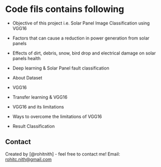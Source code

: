# Code fils contains following 
- Objective of this project i.e. Solar Panel Image Classification using VGG16

- Factors that can cause a reduction in power generation from solar panels

- Effects of dirt, debris, snow, bird drop and electrical damage on solar panels health

- Deep learning & Solar Panel fault classification

- About Dataset

- VGG16

- Transfer learning & VGG16

- VGG16 and its limitations

- Ways to overcome the limitations of VGG16

- Result Classification


## Contact
Created by [@rohitnith] - feel free to contact me!
Email: rohitc.nith@gmail.com
